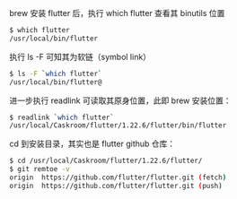 brew 安装 flutter 后，执行 which flutter 查看其 binutils 位置

```bash
$ which flutter
/usr/local/bin/flutter
```

执行 ls -F 可知其为软链（symbol link）
```bash
$ ls -F `which flutter`
/usr/local/bin/flutter@
```
进一步执行 readlink 可读取其原身位置，此即 brew 安装位置：
```bash
$ readlink `which flutter`
/usr/local/Caskroom/flutter/1.22.6/flutter/bin/flutter
```
cd 到安装目录，其实也是 flutter github 仓库：
```bash
$ cd /usr/local/Caskroom/flutter/1.22.6/flutter/
$ git remtoe -v
origin	https://github.com/flutter/flutter.git (fetch)
origin	https://github.com/flutter/flutter.git (push)
```